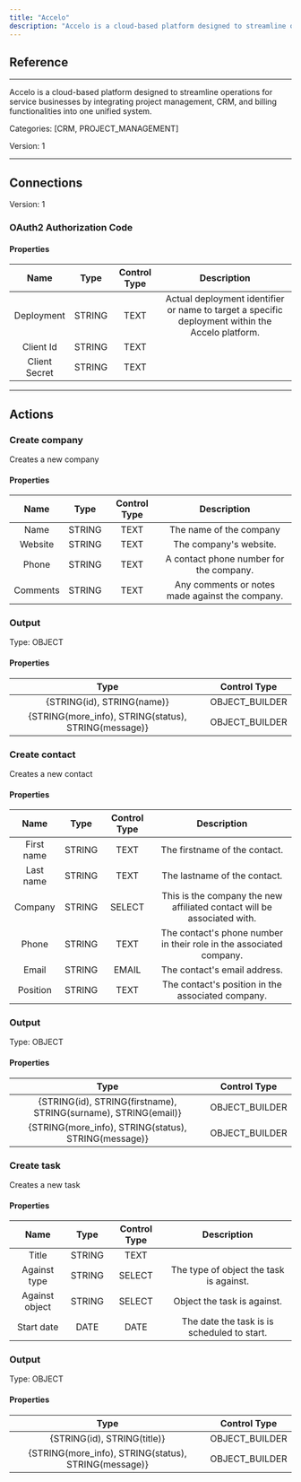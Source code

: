 ```yaml
---
title: "Accelo"
description: "Accelo is a cloud-based platform designed to streamline operations for service businesses by integrating project management, CRM, and billing functionalities into one unified system."
---
```

## Reference
<hr />

Accelo is a cloud-based platform designed to streamline operations for service businesses by integrating project management, CRM, and billing functionalities into one unified system.


Categories: [CRM, PROJECT_MANAGEMENT]


Version: 1

<hr />



## Connections

Version: 1


### OAuth2 Authorization Code

#### Properties

|      Name      |     Type     |     Control Type     |     Description     |
|:--------------:|:------------:|:--------------------:|:-------------------:|
| Deployment | STRING | TEXT  |  Actual deployment identifier or name to target a specific deployment within the Accelo platform.  |
| Client Id | STRING | TEXT  |  |
| Client Secret | STRING | TEXT  |  |





<hr />





## Actions


### Create company
Creates a new company

#### Properties

|      Name      |     Type     |     Control Type     |     Description     |
|:--------------:|:------------:|:--------------------:|:-------------------:|
| Name | STRING | TEXT  |  The name of the company  |
| Website | STRING | TEXT  |  The company's website.  |
| Phone | STRING | TEXT  |  A contact phone number for the company.  |
| Comments | STRING | TEXT  |  Any comments or notes made against the company.  |


### Output



Type: OBJECT


#### Properties

|     Type     |     Control Type     |
|:------------:|:--------------------:|
| {STRING\(id), STRING\(name)} | OBJECT_BUILDER  |
| {STRING\(more_info), STRING\(status), STRING\(message)} | OBJECT_BUILDER  |






### Create contact
Creates a new contact

#### Properties

|      Name      |     Type     |     Control Type     |     Description     |
|:--------------:|:------------:|:--------------------:|:-------------------:|
| First name | STRING | TEXT  |  The firstname of the contact.  |
| Last name | STRING | TEXT  |  The lastname of the contact.  |
| Company | STRING | SELECT  |  This is the company the new affiliated contact will be associated with.  |
| Phone | STRING | TEXT  |  The contact's phone number in their role in the associated company.  |
| Email | STRING | EMAIL  |  The contact's email address.  |
| Position | STRING | TEXT  |  The contact's position in the associated company.  |


### Output



Type: OBJECT


#### Properties

|     Type     |     Control Type     |
|:------------:|:--------------------:|
| {STRING\(id), STRING\(firstname), STRING\(surname), STRING\(email)} | OBJECT_BUILDER  |
| {STRING\(more_info), STRING\(status), STRING\(message)} | OBJECT_BUILDER  |






### Create task
Creates a new task

#### Properties

|      Name      |     Type     |     Control Type     |     Description     |
|:--------------:|:------------:|:--------------------:|:-------------------:|
| Title | STRING | TEXT  |  |
| Against type | STRING | SELECT  |  The type of object the task is against.  |
| Against object | STRING | SELECT  |  Object the task is against.  |
| Start date | DATE | DATE  |  The date the task is is scheduled to start.  |


### Output



Type: OBJECT


#### Properties

|     Type     |     Control Type     |
|:------------:|:--------------------:|
| {STRING\(id), STRING\(title)} | OBJECT_BUILDER  |
| {STRING\(more_info), STRING\(status), STRING\(message)} | OBJECT_BUILDER  |






